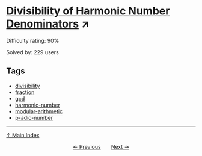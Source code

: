 # [Divisibility of Harmonic Number Denominators](https://projecteuler.net/problem=541) ↗️

Difficulty rating: 90%

Solved by: 229 users
## Tags

- [divisibility](../tags/divisibility.md)
- [fraction](../tags/fraction.md)
- [gcd](../tags/gcd.md)
- [harmonic-number](../tags/harmonic-number.md)
- [modular-arithmetic](../tags/modular-arithmetic.md)
- [p-adic-number](../tags/p-adic-number.md)



---

[↑ Main Index](../README.md)


<div align=center><a href='540.md'>← Previous</a> &nbsp;&nbsp; &nbsp;&nbsp;  <a href='542.md'>Next →</a></div>

